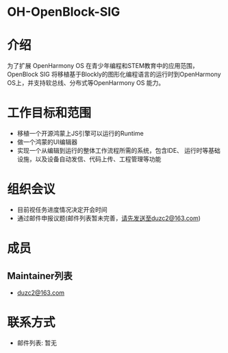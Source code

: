 # OH-OpenBlock-SIG

# 介绍
为了扩展 OpenHarmony OS 在青少年编程和STEM教育中的应用范围，OpenBlock SIG 将移植基于Blockly的图形化编程语言的运行时到OpenHarmony OS上，并支持软总线、分布式等OpenHarmony OS 能力。

# 工作目标和范围
 * 移植一个开源鸿蒙上JS引擎可以运行的Runtime
 * 做一个鸿蒙的UI编辑器
 * 实现一个从编辑到运行的整体工作流程所需的系统，包含IDE、 运行时等基础设施，以及设备自动发信、代码上传、工程管理等功能



# 组织会议

* 目前视任务进度情况决定开会时间
* 通过邮件申报议题(邮件列表暂未完善，请先发送至duzc2@163.com)

# 成员

## Maintainer列表

* duzc2@163.com

# 联系方式

* 邮件列表: 暂无

